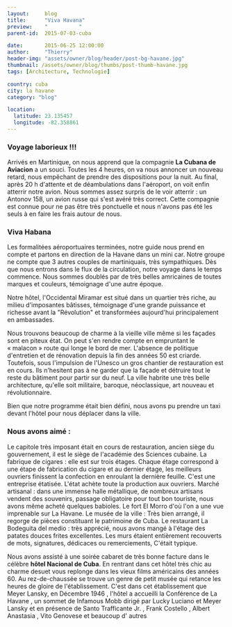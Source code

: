 ```yaml
---
layout:     blog
title:      "Viva Havana"
preview:    "          "
parent-id:  2015-07-03-cuba

date:       2015-06-25 12:00:00
author:     "Thierry"
header-img: "assets/owner/blog/header/post-bg-havane.jpg"
thumbnail: /assets/owner/blog/thumbs/post-thumb-havane.jpg
tags: [Architecture, Technologie]

country: cuba
city: la havane
category: "blog"

location:
  latitude: 23.135457
  longitude: -82.358861
---
```


### Voyage laborieux !!!

Arrivés en Martinique, on nous apprend que la compagnie **La Cubana de Aviacion** a un souci. Toutes les 4 heures, on va nous annoncer un nouveau retard, nous empêchant de prendre des dispositions pour la nuit. Au final, après 20 h d'attente et de déambulations dans l'aéroport, on voit enfin atterrir notre avion. Nous sommes assez surpris de le voir atterrir : un Antonov 158, un avion russe qui s'est avéré très correct. Cette compagnie est connue pour ne pas être très ponctuelle et nous n'avons pas été les seuls à en faire les frais autour de nous.   


### Viva Habana

Les formalitées aéroportuaires terminées, notre guide nous prend en compte et partons en direction de la Havane dans un mini car. Notre groupe ne compte que 3 autres couples de martiniquais, très sympathiques. Dès que nous entrons dans le flux de la circulation, notre voyage dans le temps commence. Nous sommes doublés par de très belles amricaines de toutes marques et couleurs, témoignage d'une autre époque. 

Notre hôtel, l'Occidental Miramar est situé dans un quartier très riche, au milieu d'imposantes bâtisses, témoignage d'une grande puissance et richesse avant la "Révolution" et transformées aujourd'hui principalement en ambassades.

Nous trouvons beaucoup de charme à la vieille ville même si les façades sont en piteux état. On peut s'en rendre compte en empruntant le « malacon » route qui longe le bord de mer. L'absence de politique d'entretien et de rénovation depuis la fin des années 50 est criarde. Toutefois, sous l'impulsion de l'Unesco un gros chantier de restauration est en cours. Ils n'hesitent pas à ne garder que la façade et détruire tout le reste du bâtiment pour partir sur du neuf. La ville habrite une très belle architecture, qu'elle soit militaire, baroque, néoclassique, art nouveau et révolutionnaire.  

Bien que notre programme était bien défini, nous avons pu prendre un taxi devant l'hôtel pour nous déplacer dans la ville. 

 
### Nous avons aimé :



Le capitole très imposant était en cours de restauration, ancien siège du gouvernement, il est le siège de l'académie des Sciences cubaine.
La fabrique de cigares : elle est sur trois étages. Chaque étage correspond à une étape de fabrication  du cigare et au dernier étage, les meilleurs ouvriers finissent la confection en enroulant la dernière feuille. 
C'est une entreprise étatisée. L'état achète toute la production aux ouvriers.
Marché artisanal : dans une immense halle métallique, de nombreux artisans vendent des souvenirs, passage obligatoire pour tout bon touriste, nous avons même acheté quelques babioles. 
Le fort El Morro d'où l'on a une vue imprenable sur La Havane.
Le musée de la ville : Très bien arrangé, il regorge de pièces constituant le patrimoine de Cuba.
Le restaurant La Bodeguita del medio : très apprécié, nous avons mangé à l'étage des patates douces frites excellentes. Les murs étaient entièrement recouverts de mots, signatures, dédicaces ou remerciements, C'était typique.

Nous avons assisté à une soirée cabaret de très bonne facture dans le célèbre **hôtel Nacional de Cuba**. En rentrant dans cet hôtel très chic au charme desuet vous replonge dans les vieux films américains des années 60. Au rez-de-chaussée se trouve un genre de petit musée qui retance les heures de gloire de l'établissement. C'est dans cet établissement que Meyer Lansky, en Décembre 1946 , l'hôtel a accueilli la Conférence de La Havane , un sommet de Infamous Mobb dirigé par Lucky Luciano et Meyer Lansky et en présence de Santo Trafficante Jr. , Frank Costello , Albert Anastasia , Vito Genovese et beaucoup d' autres

